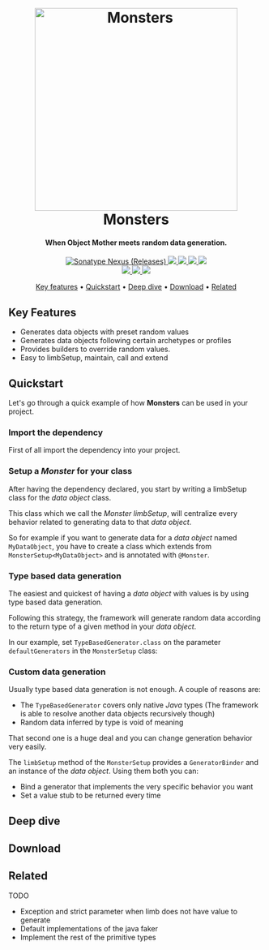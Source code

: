 <h1 align="center">
  <br>
  <img src="images/monsters_logo.png" alt="Monsters" width="400">
  <br>
  Monsters
  <br>
</h1>

<h4 align="center">When Object Mother meets random data generation.</h4>

<p align="center">
  <a href="https://oss.sonatype.org/#nexus-search;quick~kidsoncoffee">
    <img alt="Sonatype Nexus (Releases)" src="https://img.shields.io/nexus/r/https/oss.sonatype.org/com.github.kidsoncoffee/monsters.svg?style=popout-square">
  </a>
  <a href="https://circleci.com/gh/kidsoncoffee/workflows/monsters">
      <img src="https://circleci.com/gh/kidsoncoffee/monsters.svg?style=svg"/>
  </a>
  <a href="https://www.codacy.com/app/fernandochovich/monsters?utm_source=github.com&amp;utm_medium=referral&amp;utm_content=kidsoncoffee/monsters&amp;utm_campaign=Badge_Grade">
      <img src="https://api.codacy.com/project/badge/Grade/d06b366b33a74e1ba180a44fe68d20cd"/>
  </a>
  <a href="https://github.com/kidsoncoffee/monsters/issues">
      <img src="https://img.shields.io/github/issues/kidsoncoffee/monsters.svg"/>
  </a>
  <a href="https://opensource.org/licenses/MIT">
      <img src="https://img.shields.io/badge/license-MIT-blue.svg"/>
  </a>
  <br/>
  <a href="#">
      <img src="https://img.shields.io/badge/contributions-welcome-orange.svg"/>
  </a>
  <a href="https://gitter.im/monsters-ddt">
    <img src="https://badges.gitter.im/monsters-ddt.svg"/>
  </a>
  <a href="https://saythanks.io/to/kidsoncoffee">
      <img src="https://img.shields.io/badge/SayThanks.io-%E2%98%BC-1EAEDB.svg"/>
  </a>
</p>

<p align="center">
  <a href="#key-features">Key features</a> •
  <a href="#quickstart">Quickstart</a> •
  <a href="#deep-dive">Deep dive</a> •
  <a href="#download">Download</a> •
  <a href="#related">Related</a>
</p>

## Key Features

* Generates data objects with preset random values
* Generates data objects following certain archetypes or profiles
* Provides builders to override random values.
* Easy to limbSetup, maintain, call and extend

## Quickstart

Let's go through a quick example of how **Monsters** can be used in your project.

### Import the dependency

First of all import the dependency into your project.

### Setup a *Monster* for your class

After having the dependency declared, you start by writing a limbSetup class for the *data object* class.

This class which we call the *Monster limbSetup*, will centralize every behavior related to generating data to that *data object*.

So for example if you want to generate data for a *data object* named `MyDataObject`, you have to create a class which extends from `MonsterSetup<MyDataObject>` and is annotated with `@Monster`.

### Type based data generation

The easiest and quickest of having a *data object* with values is by using type based data generation.

Following this strategy, the framework will generate random data according to the return type of a given method in your *data object*.

In our example, set `TypeBasedGenerator.class` on the parameter `defaultGenerators` in the `MonsterSetup` class:

### Custom data generation

Usually type based data generation is not enough. A couple of reasons are:

* The `TypeBasedGenerator` covers only native *Java* types (The framework is able to resolve another data objects recursively though)
* Random data inferred by type is void of meaning

That second one is a huge deal and you can change generation behavior very easily.

The `limbSetup` method of the `MonsterSetup` provides a `GeneratorBinder` and an instance of the *data object*. Using them both you can:

* Bind a generator that implements the very specific behavior you want
* Set a value stub to be returned every time

## Deep dive
## Download
## Related

TODO
* Exception and strict parameter when limb does not have value to generate
* Default implementations of the java faker
* Implement the rest of the primitive types
